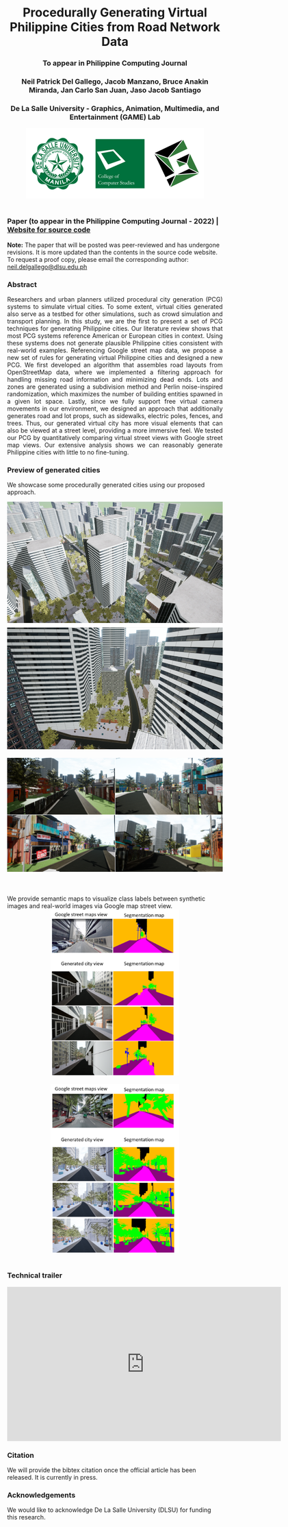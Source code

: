 # <center> Procedurally Generating Virtual Philippine Cities from Road Network Data
### <center>To appear in Philippine Computing Journal </center>
### <center>Neil Patrick Del Gallego, Jacob Manzano, Bruce Anakin Miranda, Jan Carlo San Juan, Jaso Jacob Santiago </center>
### <center>De La Salle University - Graphics, Animation, Multimedia, and Entertainment (GAME) Lab</center>

<center><img src="web_img/logo_1.png"></center>

<br>

### <strong>Paper (to appear in the Philippine Computing Journal - 2022) | <a href = "https://kiwigamedev.github.io/Procedural-City-Generator/">Website for source code </a> </strong>
<b>Note:</b> The paper that will be posted was peer-reviewed and has undergone revisions. It is more updated than the contents in the source code website. To request a proof copy, please email the corresponding author: neil.delgallego@dlsu.edu.ph

### Abstract
<p align="justify"> Researchers and urban planners utilized procedural city generation (PCG) systems to simulate virtual cities. To some extent, virtual cities generated also serve as a testbed for other simulations, such as crowd simulation and transport planning. In this study, we are the first to present a set of PCG techniques for generating Philippine cities. Our literature review shows that most PCG systems reference American or European cities in context. Using these systems does not generate plausible Philippine cities consistent with real-world examples. Referencing Google street map data, we propose a new set of rules for generating virtual Philippine cities and designed a new PCG. We first developed an algorithm that assembles road layouts from OpenStreetMap data, where we implemented a filtering approach for handling missing road information and minimizing dead ends. Lots and zones are generated using a subdivision method and Perlin noise-inspired randomization, which maximizes the number of building entities spawned in a given lot space. Lastly, since we fully support free virtual camera movements in our environment, we designed an approach that additionally generates road and lot props, such as sidewalks, electric poles, fences, and trees. Thus, our generated virtual city has more visual elements that can also be viewed at a street level, providing a more immersive feel. We tested our PCG by quantitatively comparing virtual street views with Google street map views. Our extensive analysis shows we can reasonably generate Philippine cities with little to no fine-tuning. </p>

### Preview of generated cities
We showcase some procedurally generated cities using our proposed approach.
<center><img src="web_img/results_9.png"> </center><br>
<center><img src="web_img/sample_1.png"> </center><br>

<br>
<br>
We provide semantic maps to visualize class labels between synthetic images and real-world images via Google map street view.
<center><img src="web_img/appendix_4.png" width="300"> </center><br>
<center><img src="web_img/appendix_5.png" width="300"> </center><br>

### Technical trailer
<div class="Page_Player MuiBox-root css-0"><div style="width: 640px; height: 360px;"><div style="width: 100%; height: 100%;"><iframe frameborder="0" allowfullscreen="1" allow="accelerometer; autoplay; clipboard-write; encrypted-media; gyroscope; picture-in-picture; web-share" title="Procedural Philippine City Generation using Real World Road Network Data" width="100%" height="100%" src="https://www.youtube.com/embed/691sJ57nHv8?autoplay=0&amp;mute=0&amp;controls=1&amp;origin=https%3A%2F%2Fkiwigamedev.github.io&amp;playsinline=1&amp;showinfo=0&amp;rel=0&amp;iv_load_policy=3&amp;modestbranding=1&amp;enablejsapi=1&amp;widgetid=1" id="widget2"></iframe></div></div></div>

### Citation
We will provide the bibtex citation once the official article has been released. It is currently in press.

### Acknowledgements
We would like to acknowledge De La Salle University (DLSU) for funding this research.